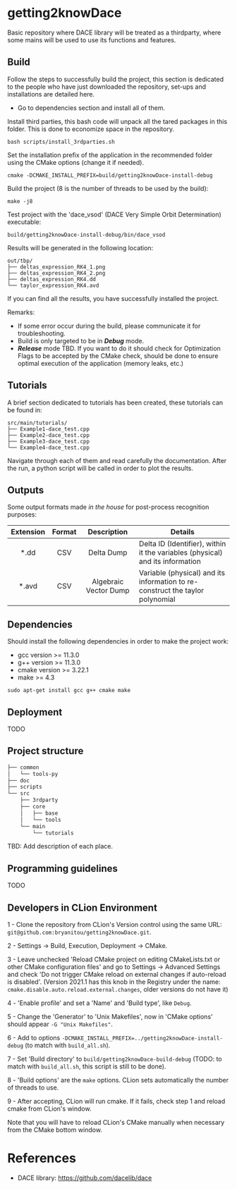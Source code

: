 # getting2knowDace
Basic repository where DACE library will be treated as a thirdparty, where some mains will be used to use its functions and features.

## Build

Follow the steps to successfully build the project, this section is dedicated to the people
who have just downloaded the repository, set-ups and installations are detailed here.

- Go to dependencies section and install all of them.

Install third parties, this bash code will unpack all the tared packages in this folder. This is 
done to economize space in the repository.
```shell
bash scripts/install_3rdparties.sh
```

Set the installation prefix of the application in the recommended folder using the CMake options 
(change it if needed).
```shell
cmake -DCMAKE_INSTALL_PREFIX=build/getting2knowDace-install-debug
```

Build the project (8 is the number of threads to be used by the build):
```shell
make -j8
```

Test project with the 'dace_vsod' (DACE Very Simple Orbit Determination) executable:
```shell
build/getting2knowDace-install-debug/bin/dace_vsod
```
Results will be generated in the following location:
```tree
out/tbp/  
├── deltas_expression_RK4_1.png  
├── deltas_expression_RK4_2.png  
├── deltas_expression_RK4.dd  
└── taylor_expression_RK4.avd  
```
If you can find all the results, you have successfully installed the project.


Remarks:

- If some error occur during the build, please communicate it for troubleshooting.
- Build is only targeted to be in **_Debug_** mode.
- **_Release_** mode TBD. If you want to do it should check for Optimization Flags to be accepted 
by the CMake check, should be done to ensure optimal execution of the application (memory leaks, etc.)
## Tutorials

A brief section dedicated to tutorials has been created, these tutorials can be found in:

```tree
src/main/tutorials/  
├── Example1-dace_test.cpp  
├── Example2-dace_test.cpp  
├── Example3-dace_test.cpp  
└── Example4-dace_test.cpp  
```

Navigate through each of them and read carefully the documentation. After the run, a python 
script will be called in order to plot the results.

## Outputs

Some output formats made _in the house_ for post-process recognition purposes:

| Extension | Format |      Description      | Details                                                                       |
|:---------:|:------:|:---------------------:|-------------------------------------------------------------------------------|
|   *.dd    |  CSV   |      Delta Dump       | Delta ID (Identifier), within it the variables (physical) and its information |
|   *.avd   |  CSV   | Algebraic Vector Dump | Variable (physical) and its information to re-construct the taylor polynomial |


## Dependencies

Should install the following dependencies in order to make the project work:

- gcc version >= 11.3.0
- g++ version >= 11.3.0
- cmake version >= 3.22.1
- make >= 4.3

```shell
sudo apt-get install gcc g++ cmake make
```

## Deployment

TODO

## Project structure

```html
├── common  
│   └── tools-py  
├── doc  
├── scripts  
└── src  
    ├── 3rdparty  
    ├── core  
    │   ├── base  
    │   └── tools  
    └── main  
        └── tutorials
```
TBD: Add description of each place.

## Programming guidelines

TODO

## Developers in CLion Environment

1 - Clone the repository from CLion's Version control using the same URL:
`git@github.com:bryanitou/getting2knowDace.git`.

2 - Settings -> Build, Execution, Deployment -> CMake.

3 - Leave unchecked 'Reload CMake project on editing CMakeLists.txt or other CMake configuration files' and go to
Settings -> Advanced Settings and check 'Do not trigger CMake reload on external changes if auto-reload is disabled'.
(Version 2021.1 has this knob in the Registry under the name: `cmake.disable.auto.reload.external.changes`, older
versions do not have it)

4 - 'Enable profile' and set a 'Name' and 'Build type', like `Debug`.

5 - Change the 'Generator' to 'Unix Makefiles', now in 'CMake options' should appear `-G "Unix Makefiles"`.

6 - Add to options `-DCMAKE_INSTALL_PREFIX=../getting2knowDace-install-debug` (to match with `build_all.sh`).

7 - Set 'Build directory' to `build/getting2knowDace-build-debug` (TODO: to match with `build_all.sh`, this
script is still to be done).

8 - 'Build options' are the `make` options. CLion sets automatically the number of threads to use.

9 - After accepting, CLion will run cmake. If it fails, check step 1 and reload cmake from CLion's window.

Note that you will have to reload CLion's CMake manually when necessary from the CMake bottom window.

# References

- DACE library: https://github.com/dacelib/dace
